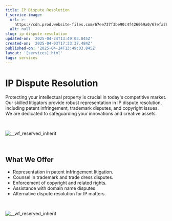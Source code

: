 ```yaml
---
title: IP Dispute Resolution
f_service-image:
  url: >-
    https://cdn.prod.website-files.com/67ee737f3be90c4f426069a0/67efa28358177e627cbb3b08_futuristic-business-2025-02-10-06-13-46-utc%20(1)%201%20(1).avif
  alt: null
slug: ip-dispute-resolution
updated-on: '2025-04-24T13:49:03.845Z'
created-on: '2025-04-03T17:33:37.484Z'
published-on: '2025-04-24T13:49:03.845Z'
layout: '[services].html'
tags: services
---
```


IP Dispute Resolution
=====================

Protecting your intellectual property is crucial in today's competitive market. Our skilled litigators provide robust representation in IP dispute resolution, including patent infringement, trademark disputes, and copyright issues. We are dedicated to safeguarding your innovations and creative assets.

‍

![__wf_reserved_inherit](https://cdn.prod.website-files.com/67ee737f3be90c4f426069a0/680a411951e88c7a718eb268_18.jpg)

‍

What We Offer
-------------

*   Representation in patent infringement litigation.
*   Counsel in trademark and trade dress disputes.
*   Enforcement of copyright and related rights.
*   Assistance with domain name disputes.
*   Alternative dispute resolution for IP matters.

‍

![__wf_reserved_inherit](https://cdn.prod.website-files.com/67ee737f3be90c4f426069a0/680a4143bf2f4f1c48cc34eb_12.jpg)
